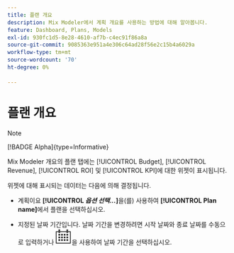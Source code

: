 ```yaml
---
title: 플랜 개요
description: Mix Modeler에서 계획 개요를 사용하는 방법에 대해 알아봅니다.
feature: Dashboard, Plans, Models
exl-id: 930fc1d5-8e28-4610-af7b-c4ec91f86a8a
source-git-commit: 9085363e951a4e306c64ad28f56e2c15b4a6029a
workflow-type: tm+mt
source-wordcount: '70'
ht-degree: 0%

---
```


# 플랜 개요

>[!NOTE]
>
>[!BADGE Alpha]{type=Informative}


Mix Modeler 개요의 플랜 탭에는 [!UICONTROL Budget], [!UICONTROL Revenue], [!UICONTROL ROI] 및 [!UICONTROL KPI]에 대한 위젯이 표시됩니다.

위젯에 대해 표시되는 데이터는 다음에 의해 결정됩니다.

* 계획이요 **[!UICONTROL _옵션 선택..._]**&#x200B;을(를) 사용하여 **[!UICONTROL Plan name]**&#x200B;에서 플랜을 선택하십시오.

* 지정된 날짜 기간입니다. 날짜 기간을 변경하려면 시작 날짜와 종료 날짜를 수동으로 입력하거나 ![달력](/help/assets//icons/Calendar.svg)을 사용하여 날짜 기간을 선택하십시오.


